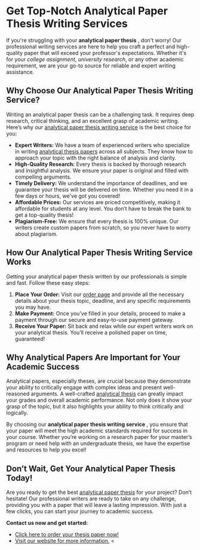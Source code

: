 # Get Top-Notch Analytical Paper Thesis Writing Services

If you're struggling with your **analytical paper thesis** , don't worry! Our professional writing services are here to help you craft a perfect and high-quality paper that will exceed your professor's expectations. Whether it's for your _college assignment_, _university research_, or any other academic requirement, we are your go-to source for reliable and expert writing assistance.

## Why Choose Our Analytical Paper Thesis Writing Service?

Writing an analytical paper thesis can be a challenging task. It requires deep research, critical thinking, and an excellent grasp of academic writing. Here’s why our [analytical paper thesis writing service](https://tinyurl.com/topessay?keyword=analytical+paper+thesis) is the best choice for you:

- **Expert Writers:** We have a team of experienced writers who specialize in writing [analytical thesis papers](https://tinyurl.com/topessay?keyword=analytical+paper+thesis) across all subjects. They know how to approach your topic with the right balance of analysis and clarity.
- **High-Quality Research:** Every thesis is backed by thorough research and insightful analysis. We ensure your paper is original and filled with compelling arguments.
- **Timely Delivery:** We understand the importance of deadlines, and we guarantee your thesis will be delivered on time. Whether you need it in a few days or hours, we've got you covered!
- **Affordable Prices:** Our services are priced competitively, making it affordable for students at any level. You don’t have to break the bank to get a top-quality thesis!
- **Plagiarism-Free:** We ensure that every thesis is 100% unique. Our writers create custom papers from scratch, so you never have to worry about plagiarism.

## How Our Analytical Paper Thesis Writing Service Works

Getting your analytical paper thesis written by our professionals is simple and fast. Follow these easy steps:

1. **Place Your Order:** Visit our [order page](https://tinyurl.com/topessay?keyword=analytical+paper+thesis) and provide all the necessary details about your thesis topic, deadline, and any specific requirements you may have.
2. **Make Payment:** Once you’ve filled in your details, proceed to make a payment through our secure and easy-to-use payment gateway.
3. **Receive Your Paper:** Sit back and relax while our expert writers work on your analytical thesis. You’ll receive a polished paper on time, guaranteed!

## Why Analytical Papers Are Important for Your Academic Success

Analytical papers, especially theses, are crucial because they demonstrate your ability to critically engage with complex ideas and present well-reasoned arguments. A well-crafted [analytical thesis](https://tinyurl.com/topessay?keyword=analytical+paper+thesis) can greatly impact your grades and overall academic performance. Not only does it show your grasp of the topic, but it also highlights your ability to think critically and logically.

By choosing our **analytical paper thesis writing service** , you ensure that your paper will meet the high academic standards required for success in your course. Whether you’re working on a research paper for your master’s program or need help with an undergraduate thesis, we have the expertise and resources to help you excel!

## Don’t Wait, Get Your Analytical Paper Thesis Today!

Are you ready to get the best [analytical paper thesis](https://tinyurl.com/topessay?keyword=analytical+paper+thesis) for your project? Don’t hesitate! Our professional writers are ready to take on any challenge, providing you with a paper that will leave a lasting impression. With just a few clicks, you can start your journey to academic success.

**Contact us now and get started:**

- [Click here to order your thesis paper now!](https://tinyurl.com/topessay?keyword=analytical+paper+thesis)
- [Visit our website for more information.](https://tinyurl.com/topessay?keyword=analytical+paper+thesis)
\<
